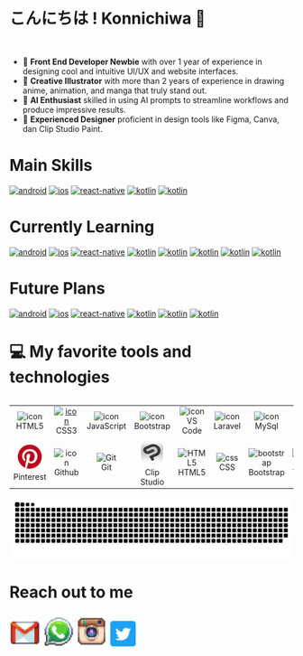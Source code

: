 <!--suppress HtmlDeprecatedAttribute -->
# こんにちは ! Konnichiwa 👋 #
<div>
<br/>

- 🔭 **Front End Developer Newbie** with over 1 year of experience in designing cool and intuitive UI/UX and website interfaces.<br/>
- 🌱 **Creative Illustrator** with more than 2 years of experience in drawing anime, animation, and manga that truly stand out.<br/>
- 🚀 **AI Enthusiast** skilled in using AI prompts to streamline workflows and produce impressive results.<br/>
- 🎨 **Experienced Designer** proficient in design tools like  Figma, Canva, dan Clip Studio Paint.<br/>

</div>

# Main Skills #


<a href="https://developer.android.com/reference"><img src="https://skillicons.dev/icons?i=html" alt="android" height="100" title="Android reference"></a>
<a href="https://https://ios.cfw.guide/"><img src="https://skillicons.dev/icons?i=css" alt="ios" height="100" title="iOS reference"></a>
<a href="https://reactnative.dev/docs/getting-started"><img src="https://skillicons.dev/icons?i=js" alt="react-native" height="100" title="React-Native documentation"></a>
<a href="https://kotlinlang.org/docs/home.html"><img src="https://skillicons.dev/icons?i=figma" alt="kotlin" height="100" title="Kotlin documentation"></a>
<a href="https://kotlinlang.org/docs/home.html"><img src="https://skillicons.dev/icons?i=bootstrap" alt="kotlin" height="100" title="Kotlin documentation"></a>

# Currently Learning #


<a href="https://developer.android.com/reference"><img src="https://skillicons.dev/icons?i=js" alt="android" height="100" title="Android reference"></a>
<a href="https://https://ios.cfw.guide/"><img src="https://techstack-generator.vercel.app/python-icon.svg" alt="ios" height="100" title="iOS reference"></a>
<a href="https://reactnative.dev/docs/getting-started"><img src="https://techstack-generator.vercel.app/react-icon.svg" alt="react-native" height="100" title="React-Native documentation"></a>
<a href="https://kotlinlang.org/docs/home.html"><img src="https://skillicons.dev/icons?i=laravel" alt="kotlin" height="100" title="Kotlin documentation"></a>
<a href="https://kotlinlang.org/docs/home.html"><img src="https://skillicons.dev/icons?i=php" alt="kotlin" height="100" title="Kotlin documentation"></a>
<a href="https://kotlinlang.org/docs/home.html"><img src="https://skillicons.dev/icons?i=tailwind" alt="kotlin" height="100" title="Kotlin documentation"></a>
<a href="https://kotlinlang.org/docs/home.html"><img src="https://skillicons.dev/icons?i=mysql" alt="kotlin" height="100" title="Kotlin documentation"></a>
<a href="https://kotlinlang.org/docs/home.html"><img src="https://skillicons.dev/icons?i=robloxstudio" alt="kotlin" height="100" title="Kotlin documentation"></a>

# Future Plans #


<a href="https://developer.android.com/reference"><img src="https://skillicons.dev/icons?i=vue" alt="android" height="100" title="Android reference"></a>
<a href="https://https://ios.cfw.guide/"><img src="https://skillicons.dev/icons?i=angular" alt="ios" height="100" title="iOS reference"></a>
<a href="https://reactnative.dev/docs/getting-started"><img src="https://skillicons.dev/icons?i=jquery" alt="react-native" height="100" title="React-Native documentation"></a>
<a href="https://kotlinlang.org/docs/home.html"><img src="https://skillicons.dev/icons?i=nodejs" alt="kotlin" height="100" title="Kotlin documentation"></a>
<a href="https://kotlinlang.org/docs/home.html"><img src="https://skillicons.dev/icons?i=nestjs" alt="kotlin" height="100" title="Kotlin documentation"></a>
<a href="https://kotlinlang.org/docs/home.html"><img src="https://skillicons.dev/icons?i=nextjs" alt="kotlin" height="100" title="Kotlin documentation"></a>


# 💻 My favorite tools and technologies
<div style="display: flex; align-items: flex-start; align: center">
<table align="center">
  <tr>
    <td align="center" width="96">
        <img src="https://skillicons.dev/icons?i=html" alt="icon" width="48" height="48" />
      <br>HTML5
    </td>
    <td align="center" width="96">
      <a href="#macropower-tech">
        <img src="https://skillicons.dev/icons?i=css" alt="icon" width="48" height="48" />
      </a>
      <br>CSS3
    </td>
    <td align="center" width="96">
        <img src="https://skillicons.dev/icons?i=js" alt="icon" width="48" height="48" />
      <br>JavaScript
    </td>
    <td align="center" width="96">
        <img src="https://skillicons.dev/icons?i=bootstrap" alt="icon" width="48" height="48" />
      <br>Bootstrap
    </td>
    <td align="center" width="96">
        <img src="https://skillicons.dev/icons?i=vscode" alt="icon" width="48" height="48" />
      <br>VS Code
    </td>
    <td align="center" width="96">
        <img src="https://skillicons.dev/icons?i=laravel" alt="icon" width="48" height="48" />
      <br>Laravel
    </td>
    <td align="center" width="96">
        <img src="https://skillicons.dev/icons?i=mysql" alt="icon" width="48" height="48" />
      <br>MySql
    </td>
    <td align="center" width="96">
        <img src="https://skillicons.dev/icons?i=tailwind" alt="icon" width="48" height="48" />
      <br>tailwind
    </td>
    <td align="center" width="96">
        <img src="https://skillicons.dev/icons?i=figma" alt="icon" width="48" height="48" />
      <br>Figma
    </td>
  </tr>
  <tr>
  <td align="center" width="96">
        <img src="./assets/pinterest.png" alt="icon" width="48" height="48" />
      <br>Pinterest
    <td align="center" width="96">
        <img src="https://skillicons.dev/icons?i=github" alt="icon" width="48" height="48" />
      <br>Github
    </td>
    <td align="center" width="96"> 
        <img src="https://user-images.githubusercontent.com/25181517/192108372-f71d70ac-7ae6-4c0d-8395-51d8870c2ef0.png" width="48" height="48" alt="Git" />
      <br>Git
    </td>
    <td align="center"  width="96">
        <img src="./assets/csp.png" width="48" height="48" alt="Laravel" />
      <br>Clip Studio
    </td>
    <td align="center"  width="96">
        <img src="https://skillicons.dev/icons?i=html" width="48" height="48" alt="HTML5" />
      <br>HTML5
    </td>
    <td align="center" width="96">
        <img src="https://skillicons.dev/icons?i=css" width="48" height="48" alt="css" />
      <br>CSS
    </td>
    <td align="center"  width="96">
        <img src="https://skillicons.dev/icons?i=bootstrap" width="48" height="48" alt="bootstrap" />
      <br>Bootstrap
    </td>
    <td align="center" width="96">
        <img src="https://skillicons.dev/icons?i=tailwind" width="48" height="48" alt="tailwind" />
      <br>Tailwind
    </td>
    <td align="center" width="96">
        <img src="https://skillicons.dev/icons?i=jquery" width="48" height="48" alt="jQuery" />
      <br>jQuery
    </td>
  </tr>
</table>
<br>


</div>


<img src="https://github.com/Platane/snk/raw/output/github-contribution-grid-snake.svg" alt="e" style="max-width: 100%;">


# Reach out to me #
<a href="mailto:radietsagitaris@gmail.com"><img src="./assets/gmail.svg" alt="Gmail" height="50" title="Send mail"></a>
<a href="https://t.me/princegoblintech"><img src="./assets/whatsapp.svg" alt="Whatsapp" height="55" title="Send message"></a>
<a href="https://www.instagram.com/adit.sketch?igsh=MWhrMmk4NGNxN2s2Zg=="><img src="./assets/insta.svg" alt="insta" height="60" title="Instagram profile"></a>
<a href="https://x.com/aditmyo"><img src="./assets/twit.svg" alt="Twitter" height="45" title="Twitter profile"></a>
